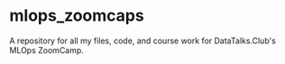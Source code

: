 # mlops_zoomcaps
A repository for all my files, code, and course work for DataTalks.Club's MLOps ZoomCamp.
